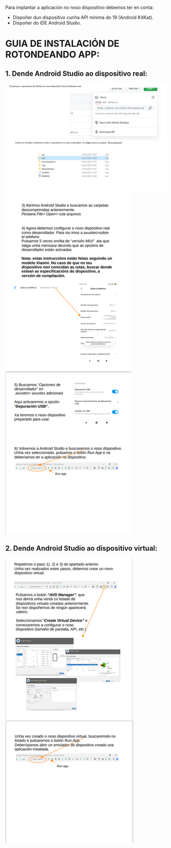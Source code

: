 Para implantar a aplicación no noso dispositivo debemos ter en conta:
* Dispoñer dun dispositivo cunha API mínima do 19 (Android KitKat).
* Dispoñer do IDE Android Studio.

# GUIA DE INSTALACIÓN DE ROTONDEANDO APP:

## 1. Dende Android Studio ao dispositivo real:

![instalacion real1](/doc/img/instalacionReal1.png)
![instalacion real2](/doc/img/instalacionReal2.PNG)
![instalacion real3](/doc/img/instalacionReal3.PNG)

## 2. Dende Android Studio ao dispositivo virtual:

![instalacion virtual1](/doc/img/instalacionVirtual1.PNG)
![instalacion virtual2](/doc/img/instalacionVirtual2.PNG)
